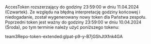 AccesToken rozszerzający do godziny 23:59:00 w dniu 11.04.2024 (Czwartek). 
Ze względu na błędną interpretację godziny końcowej i niedogadanie, został wygenerowany nowy token dla Państwa zespołu. Poprzedni token jest ważny do godziny 23:59:00 w dniu 10.04.2024 (Środa), po tym terminie należy użyć poniższego tokenu:

team3Repo-token-extended:glpat-p9-y-B7jGShJtXfnk4GA